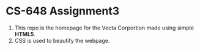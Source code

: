 # CS-648 Assignment3
 
1. This repo is the homepage for the Vecta Corportion made using simple **HTML5**.
2. CSS is used to beautify the webpage.
